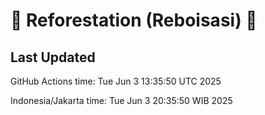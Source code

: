 
# 🌳 Reforestation (Reboisasi) 🌲

## Last Updated

GitHub Actions time: Tue Jun  3 13:35:50 UTC 2025

Indonesia/Jakarta time: Tue Jun  3 20:35:50 WIB 2025
